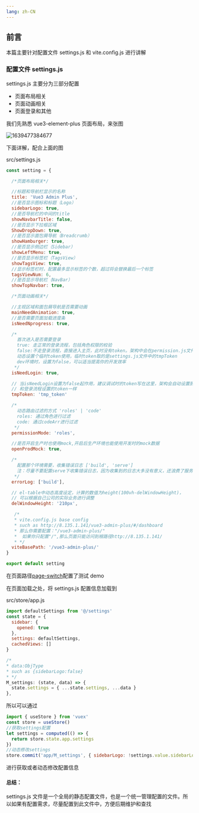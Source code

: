 ```yaml
---
lang: zh-CN
---
```


## 前言

本篇主要针对配置文件 settings.js 和 vite.config.js 进行讲解

### 配置文件 settings.js

settings.js 主要分为三部分配置

- 页面布局相关
- 页面动画相关
- 页面登录和其他

我们先熟悉 vue3-element-plus 页面布局，来张图

![1639477384677](http://8.135.1.141/file/vap-assets/1639477384677.png)

下面详解，配合上面的图

src/settings.js

```javascript
const setting = {

  /*页面布局相关*/

  //标题和导航栏显示的名称
  title: 'Vue3 Admin Plus',
  //是否显示图标和标题（Logo）
  sidebarLogo: true,
  //是否导航栏的中间的title
  showNavbarTitle: false,
  //是否显示下拉框区域
  ShowDropDown: true,
  //是否显示面包屑导航（Breadcrumb）
  showHamburger: true,
  //是否显示侧边栏（Sidebar）
  showLeftMenu: true,
  //是否显示标签栏（TagsView）
  showTagsView: true,
  //显示标签栏时，配置最多显示标签的个数，超过将会替换最后一个标签
  tagsViewNum: 6,
  //是否显示导航栏（NavBar）
  showTopNavbar: true,

  /*页面动画相关*/

  //主视区域和面包屑导航是否需要动画
  mainNeedAnimation: true,
  //是否需要页面加载进度条
  isNeedNprogress: true,

  /*
    首次进入是否需要登录
    true: 走正常的登录流程，包括角色权限的校验
    false:不走登录流程，直接进入主页，此时没有token。架构中会在permission.js文件中，
    动态设置个临时token使用，临时token取的是settings.js文件中的tmpToken
    dev环境时，设置为false，可以适当提高你的开发效率
   */
  isNeedLogin: true,

  // 当isNeedLogin设置为false起作用，建议调试时的token写在这里，架构会自动设置到auth.js中，
  // 和登录流程设置的token一样
  tmpToken: 'tmp_token'

  /*
    动态路由过滤的方式 'roles' | 'code'
    roles: 通过角色进行过滤
    code: 通过codeArr进行过滤
   */
  permissionMode: 'roles',

  //是否开启生产时也使用mock,开启后生产环境也能使用开发时的mock数据
  openProdMock: true,

  /*
    配置那个环境需要，收集错误日志 ['build', 'serve']
    注：尽量不要配置serve下收集错误日志，因为收集到的日志大多没有意义，还浪费了服务器资源
   */
  errorLog: ['build'],

  // el-table中动态高度设定，计算的数值为height(100vh-delWindowHeight)，
  // 可以根据自己公司的实际业务进行调整
  delWindowHeight: '210px',

   /*
   * vite.config.js base config
   * such as http://8.135.1.141/vue3-admin-plus/#/dashboard
   * 那么你需要配置："/vue3-admin-plus/"
   *  如果你只配置"/",那么页面只能访问到根路径http://8.135.1.141/
   * */
  viteBasePath: '/vue3-admin-plus/'
}

export default setting
```

在页面路径[page-switch](http://8.135.1.141/vue3-admin-plus/#/page-switch/log)配置了测试 demo

在页面加载之处，将 settings.js 配置信息加载到

src/store/app.js

```javascript
import defaultSettings from '@/settings'
const state = {
  sidebar: {
    opened: true
  },
  settings: defaultSettings,
  cachedViews: []
}

/*
* data:ObjType
* such as {sidebarLogo:false}
* */
M_settings: (state, data) => {
  state.settings = { ...state.settings, ...data }
},
```

所以可以通过

```javascript
import { useStore } from 'vuex'
const store = useStore()
//获取settings配置
let settings = computed(() => {
  return store.state.app.settings
})
//动态修改settings
store.commit('app/M_settings', { sidebarLogo: !settings.value.sidebarLogo })
```

进行获取或者动态修改配置信息

#### 总结：

settings.js 文件是一个全局的静态配置文件，也是一个统一管理配置的文件。所以如果有配置需求，尽量配置到此文件中，方便后期维护和查找
